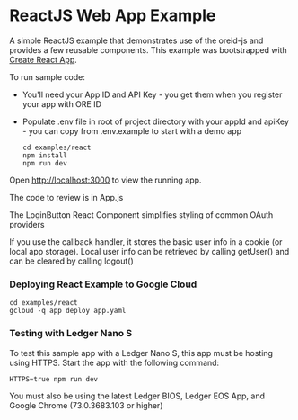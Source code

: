 # ReactJS Web App Example

A simple ReactJS example that demonstrates use of the oreid-js and provides a few reusable components. This example was bootstrapped with [Create React App](https://github.com/facebook/create-react-app).

To run sample code:

- You'll need your App ID and API Key - you get them when you register your app with ORE ID
- Populate .env file in root of project directory with your appId and apiKey - you can copy from .env.example to start with a demo app

    ```
    cd examples/react
    npm install
    npm run dev
    ```

Open [http://localhost:3000](http://localhost:3000) to view the running app.

The code to review is in App.js

The LoginButton React Component simplifies styling of common OAuth providers</br>

If you use the callback handler, it stores the basic user info in a cookie (or local app storage). Local user info can be retrieved by calling getUser() and can be cleared by calling logout()

### Deploying React Example to Google Cloud

```
cd examples/react
gcloud -q app deploy app.yaml
```

### Testing with Ledger Nano S

To test this sample app with a Ledger Nano S, this app must be hosting using HTTPS. Start the app with the following command:

```
HTTPS=true npm run dev
```

You must also be using the latest Ledger BIOS, Ledger EOS App, and Google Chrome (73.0.3683.103 or higher)
